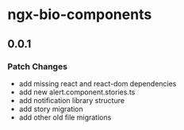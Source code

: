# ngx-bio-components

## 0.0.1

### Patch Changes

-   add missing react and react-dom dependencies
-   add new alert.component.stories.ts
-   add notification library structure
-   add story migration
-   add other old file migrations
